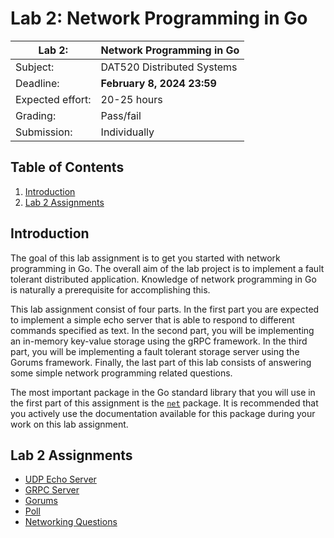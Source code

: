 # Lab 2: Network Programming in Go

| Lab 2: | Network Programming in Go |
| ---------------------    | --------------------- |
| Subject:                 | DAT520 Distributed Systems |
| Deadline:                | **February 8, 2024 23:59** |
| Expected effort:         | 20-25 hours |
| Grading:                 | Pass/fail |
| Submission:              | Individually |

## Table of Contents

1. [Introduction](#introduction)
2. [Lab 2 Assignments](#lab-2-assignments)

## Introduction

The goal of this lab assignment is to get you started with network programming in Go.
The overall aim of the lab project is to implement a fault tolerant distributed application.
Knowledge of network programming in Go is naturally a prerequisite for accomplishing this.

This lab assignment consist of four parts.
In the first part you are expected to implement a simple echo server that is able to respond to different commands specified as text.
In the second part, you will be implementing an in-memory key-value storage using the gRPC framework.
In the third part, you will be implementing a fault tolerant storage server using the Gorums framework.
Finally, the last part of this lab consists of answering some simple network programming related questions.

The most important package in the Go standard library that you will use in the first part of this assignment is the [`net`](http://go.dev/pkg/net) package.
It is recommended that you actively use the documentation available for this package during your work on this lab assignment.

## Lab 2 Assignments

- [UDP Echo Server](uecho/echo-server.md)
- [GRPC Server](grpc/grpc.md)
- [Gorums](gorums/gorums.md)
- [Poll](poll/poll.md)
- [Networking Questions](networking/network_questions.md)
